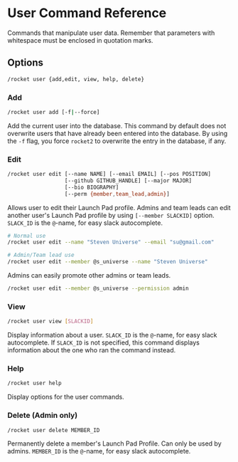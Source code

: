 # User Command Reference

Commands that manipulate user data. Remember that parameters with whitespace
must be enclosed in quotation marks.

## Options

```sh
/rocket user {add,edit, view, help, delete}
```

### Add

```sh
/rocket user add [-f|--force]
```

Add the current user into the database. This command by default does not
overwrite users that have already been entered into the database. By using the
`-f` flag, you force `rocket2` to overwrite the entry in the database, if any.

### Edit

```sh
/rocket user edit [--name NAME] [--email EMAIL] [--pos POSITION]
                  [--github GITHUB_HANDLE] [--major MAJOR]
                  [--bio BIOGRAPHY]
                  [--perm {member,team_lead,admin}]
```

Allows user to edit their Launch Pad profile. Admins and team leads can edit
another user's Launch Pad profile by using `[--member SLACKID]` option.
`SLACK_ID` is the `@`-name, for easy slack autocomplete.

```sh
# Normal use
/rocket user edit --name "Steven Universe" --email "su@gmail.com"

# Admin/Team lead use
/rocket user edit --member @s_universe --name "Steven Universe"
```

Admins can easily promote other admins or team leads.

```sh
/rocket user edit --member @s_universe --permission admin
```

### View

```sh
/rocket user view [SLACKID]
```

Display information about a user. `SLACK_ID` is the `@`-name, for easy slack
autocomplete. If `SLACK_ID` is not specified, this command displays information
about the one who ran the command instead.

### Help

```sh
/rocket user help
```

Display options for the user commands.

### Delete (Admin only)

```sh
/rocket user delete MEMBER_ID
```

Permanently delete a member's Launch Pad Profile. Can only be used by admins.
`MEMBER_ID` is the `@`-name, for easy slack autocomplete.
